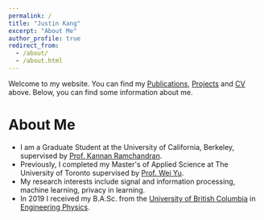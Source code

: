 ```yaml
---
permalink: /
title: "Justin Kang"
excerpt: "About Me"
author_profile: true
redirect_from: 
  - /about/
  - /about.html
---
```

Welcome to my website. You can find my <a href='publications'>Publications</a>, <a href='portfolio'>Projects</a> and <a href='files/Resume.pdf'>CV</a> above. Below, you can find some information about me.

About Me
======

* I am a Graduate Student at the University of California, Berkeley, supervised by <a href='https://people.eecs.berkeley.edu/~kannanr'>Prof. Kannan Ramchandran</a>.
* Previously, I completed my Master's of Applied Science at The University of Toronto supervised by <a href='https://www.comm.utoronto.ca/~weiyu/'>Prof. Wei Yu</a>.
* My research interests include signal and information processing,  machine learning, privacy in learning.
* In 2019 I received my B.A.Sc. from the <a href='https://www.ubc.ca/'>University of British Columbia</a> in <a href="https://www.engphys.ubc.ca/">Engineering Physics</a>.

